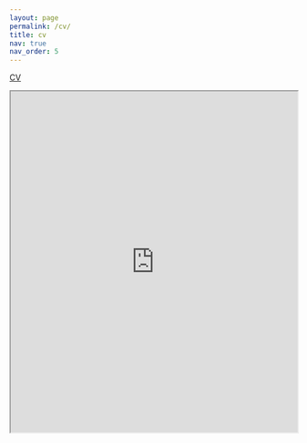 ```yaml
---
layout: page
permalink: /cv/
title: cv
nav: true
nav_order: 5
---
```


[CV](https://drive.google.com/file/d/1-6Tv5oWTxuPTO5FqltZYT24TugbIlGGM/preview)

<iframe src="https://drive.google.com/file/d/1-6Tv5oWTxuPTO5FqltZYT24TugbIlGGM/preview" style="width:100%;height:600px;"></iframe>





